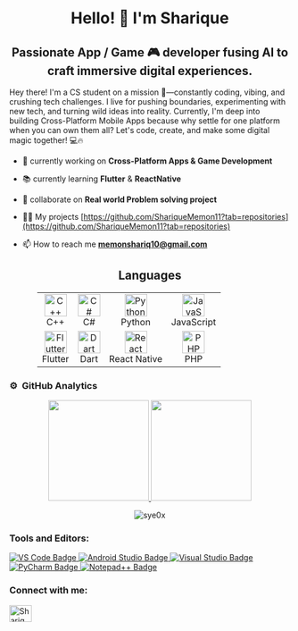<h1 align="center">Hello! 👋 I'm Sharique </h1> <h3 align="center"> <h2 align="center">Passionate App / Game 🎮 developer fusing AI to craft immersive digital experiences.</h2> Hey there! I'm a CS student on a mission 🚀—constantly coding, vibing, and crushing tech challenges. I live for pushing boundaries, experimenting with new tech, and turning wild ideas into reality. Currently, I'm deep into building Cross-Platform Mobile Apps because why settle for one platform when you can own them all? Let's code, create, and make some digital magic together! 💻🔥 </h3>



- 🔭 currently working on **Cross-Platform Apps & Game Development**

- 📚 currently learning **Flutter** & **ReactNative** 

- 🌟 collaborate on **Real world Problem solving project**

- 👨‍💻 My projects [https://github.com/ShariqueMemon11?tab=repositories](https://github.com/ShariqueMemon11?tab=repositories)

- 📫 How to reach me **memonshariq10@gmail.com**

<h2 align="center">Languages</h2>
<table align="center" style="width: 80%; border-collapse: collapse; border: none; margin: auto;">
  <tr>
    <td align="center" style="border: none;">
      <img src="https://cdn.jsdelivr.net/gh/devicons/devicon/icons/cplusplus/cplusplus-line.svg" width="40px" alt="C++" />
      <br />C++
    </td>
    <td align="center" style="border: none;">
      <img src="https://cdn.jsdelivr.net/gh/devicons/devicon/icons/csharp/csharp-original.svg" width="40px" alt="C#" />
      <br />C#
    </td>
    <td align="center" style="border: none;">
      <img src="https://cdn.jsdelivr.net/gh/devicons/devicon/icons/python/python-plain.svg" width="40px" alt="Python" />
      <br />Python
    </td>
    <td align="center" style="border: none;">
      <img src="https://cdn.jsdelivr.net/gh/devicons/devicon/icons/javascript/javascript-plain.svg" width="40px" alt="JavaScript" />
      <br />JavaScript
    </td>
  </tr>
  <tr>
    <td align="center" style="border: none;">
      <img src="https://cdn.jsdelivr.net/gh/devicons/devicon/icons/flutter/flutter-original.svg" width="40px" alt="Flutter" />
      <br />Flutter
    </td>
    <td align="center" style="border: none;">
      <img src="https://cdn.jsdelivr.net/gh/devicons/devicon/icons/dart/dart-original.svg" width="40px" alt="Dart" />
      <br />Dart
    </td>
    <td align="center" style="border: none;">
      <img src="https://cdn.jsdelivr.net/gh/devicons/devicon/icons/react/react-original.svg" width="40px" alt="React Native" />
      <br />React Native
    </td>
    <td align="center" style="border: none;">
      <img src="https://cdn.jsdelivr.net/gh/devicons/devicon/icons/php/php-original.svg" width="40px" alt="PHP" />
      <br />PHP
    </td>
  </tr>
</table>
</h2>

### ⚙️ &nbsp;GitHub Analytics

<p align="center">
<a href="https://github.com/AVS1508">
  <img height="180em" src="https://github-readme-stats-eight-theta.vercel.app/api?username=ShariqueMemon11&show_icons=true&theme=algolia&include_all_commits=true&count_private=true"/>
  <img height="180em" src="https://github-readme-stats-eight-theta.vercel.app/api/top-langs/?username=ShariqueMemon11&layout=compact&langs_count=8&theme=algolia"/>
</a>
  
<div align="center" style="display: flex; justify-content: center; gap: 20px; flex-wrap: wrap;">
  <img src="https://github-readme-streak-stats.herokuapp.com/?user=ShariqueMemon11&theme=transparent" alt="sye0x" />
</div>

</p>
<h3 align="left">Tools and Editors:</h3>
<p align="left">
  <a href="https://code.visualstudio.com/">
    <img src="https://img.shields.io/badge/Visual_Studio_Code-0078D4?style=for-the-badge&logo=visual%20studio%20code&logoColor=white" alt="VS Code Badge"/>
  </a>
  <a href="https://developer.android.com/studio">
    <img src="https://img.shields.io/badge/Android_Studio-3DDC84?style=for-the-badge&logo=android-studio&logoColor=white" alt="Android Studio Badge"/>
  </a>
  <a href="https://visualstudio.microsoft.com/">
    <img src="https://img.shields.io/badge/Visual_Studio-5C2D91?style=for-the-badge&logo=visual%20studio&logoColor=white" alt="Visual Studio Badge"/>
  </a>
  <a href="https://www.jetbrains.com/pycharm/">
    <img src="https://img.shields.io/badge/PyCharm-000000?style=for-the-badge&logo=pycharm&logoColor=white" alt="PyCharm Badge"/>
  </a>
  <a href="https://notepad-plus-plus.org/">
    <img src="https://img.shields.io/badge/Notepad++-90E59A.svg?style=for-the-badge&logo=notepad%2B%2B&logoColor=black" alt="Notepad++ Badge"/>
  </a>
</p>

<h3 align="left">Connect with me:</h3>
<p align="left">
<a href="https://pk.linkedin.com/in/shariq-memon-91438b24b" target="blank"><img align="center" src="https://raw.githubusercontent.com/rahuldkjain/github-profile-readme-generator/master/src/images/icons/Social/linked-in-alt.svg" alt="Shariq Memon" height="30" width="40" /></a>
</p>

